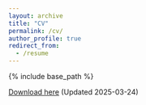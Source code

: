 ```yaml
---
layout: archive
title: "CV"
permalink: /cv/
author_profile: true
redirect_from:
  - /resume
---
```


{% include base_path %}

[Download here](/files/KEW_CV_20250324.pdf) (Updated 2025-03-24)
